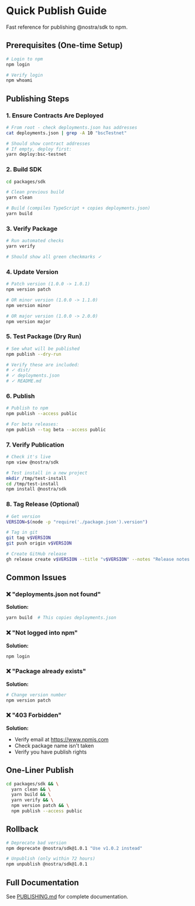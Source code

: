 # Quick Publish Guide

Fast reference for publishing @nostra/sdk to npm.

## Prerequisites (One-time Setup)

```bash
# Login to npm
npm login

# Verify login
npm whoami
```

## Publishing Steps

### 1. Ensure Contracts Are Deployed

```bash
# From root - check deployments.json has addresses
cat deployments.json | grep -A 10 "bscTestnet"

# Should show contract addresses
# If empty, deploy first:
yarn deploy:bsc-testnet
```

### 2. Build SDK

```bash
cd packages/sdk

# Clean previous build
yarn clean

# Build (compiles TypeScript + copies deployments.json)
yarn build
```

### 3. Verify Package

```bash
# Run automated checks
yarn verify

# Should show all green checkmarks ✓
```

### 4. Update Version

```bash
# Patch version (1.0.0 -> 1.0.1)
npm version patch

# OR minor version (1.0.0 -> 1.1.0)
npm version minor

# OR major version (1.0.0 -> 2.0.0)
npm version major
```

### 5. Test Package (Dry Run)

```bash
# See what will be published
npm publish --dry-run

# Verify these are included:
# ✓ dist/
# ✓ deployments.json
# ✓ README.md
```

### 6. Publish

```bash
# Publish to npm
npm publish --access public

# For beta releases:
npm publish --tag beta --access public
```

### 7. Verify Publication

```bash
# Check it's live
npm view @nostra/sdk

# Test install in a new project
mkdir /tmp/test-install
cd /tmp/test-install
npm install @nostra/sdk
```

### 8. Tag Release (Optional)

```bash
# Get version
VERSION=$(node -p "require('./package.json').version")

# Tag in git
git tag v$VERSION
git push origin v$VERSION

# Create GitHub release
gh release create v$VERSION --title "v$VERSION" --notes "Release notes here"
```

## Common Issues

### ❌ "deployments.json not found"

**Solution:**
```bash
yarn build  # This copies deployments.json
```

### ❌ "Not logged into npm"

**Solution:**
```bash
npm login
```

### ❌ "Package already exists"

**Solution:**
```bash
# Change version number
npm version patch
```

### ❌ "403 Forbidden"

**Solution:**
- Verify email at https://www.npmjs.com
- Check package name isn't taken
- Verify you have publish rights

## One-Liner Publish

```bash
cd packages/sdk && \
  yarn clean && \
  yarn build && \
  yarn verify && \
  npm version patch && \
  npm publish --access public
```

## Rollback

```bash
# Deprecate bad version
npm deprecate @nostra/sdk@1.0.1 "Use v1.0.2 instead"

# Unpublish (only within 72 hours)
npm unpublish @nostra/sdk@1.0.1
```

## Full Documentation

See [PUBLISHING.md](./PUBLISHING.md) for complete documentation.
